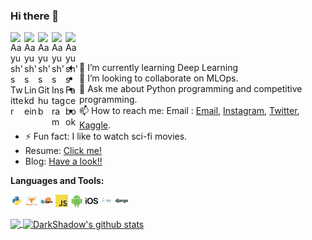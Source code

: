 ### Hi there 👋

<a href="https://twitter.com/darkshadow9799">
  <img align="left" alt="Aayush's Twitter" width="22px" src="https://cdn.jsdelivr.net/npm/simple-icons@v3/icons/twitter.svg" />
</a>
<a href="https://linkedin.com/in/aayush-jain-88a674148">
  <img align="left" alt="Aayush's Linkdein" width="22px" src="https://cdn.jsdelivr.net/npm/simple-icons@v3/icons/linkedin.svg" />
</a>
<a href="https://github.com/darkshadow9799">
  <img align="left" alt="Aayush's Github" width="22px" src="https://cdn.jsdelivr.net/npm/simple-icons@v3/icons/github.svg" />
</a>
<a href="https://instagram.com/mr_aayush_jain/">
  <img align="left" alt="Aayush's Instagram" width="22px" src="https://cdn.jsdelivr.net/npm/simple-icons@v3/icons/instagram.svg" />
</a>
<a href="https://www.facebook.com/aayush.jain.9843/">
  <img align="left" alt="Aayush's Facebook" width="22px" src="https://cdn.jsdelivr.net/npm/simple-icons@v3/icons/facebook.svg" />
</a>

<br/>
<br/>


- 🌱 I’m currently learning Deep Learning
- 👯 I’m looking to collaborate on MLOps.
- 💬 Ask me about Python programming and competitive programming.
- 📫 How to reach me: Email : <a href="mailto: jainaayush99.aj@gmail.com">Email</a>, <a href="https://www.instagram.com/mr_aayush_jain/">Instagram</a>, <a href="https://twitter.com/Darkshadow9799">Twitter</a>, <a href="https://www.kaggle.com/aayushjain9799/">Kaggle</a>.
- ⚡ Fun fact: I like to watch sci-fi movies.
- Resume: <a href="https://drive.google.com/file/d/1KfdoWi96P6AU4i6zTERkRgMb__UlSLL3/view?usp=sharing">Click me!</a>
- Blog: <a href="https://jainaayush.medium.com">Have a look!!</a>


**Languages and Tools:**  

<code><img height="20" src="https://raw.githubusercontent.com/github/explore/80688e429a7d4ef2fca1e82350fe8e3517d3494d/topics/python/python.png"></code>
<code><img height="20" src="https://raw.githubusercontent.com/github/explore/80688e429a7d4ef2fca1e82350fe8e3517d3494d/topics/tensorflow/tensorflow.png"></code>
<code><img height="20" src="https://raw.githubusercontent.com/github/explore/80688e429a7d4ef2fca1e82350fe8e3517d3494d/topics/scikit-learn/scikit-learn.png"></code>
<code><img height="20" src="https://raw.githubusercontent.com/github/explore/80688e429a7d4ef2fca1e82350fe8e3517d3494d/topics/javascript/javascript.png"></code>
<code><img height="20" src="https://raw.githubusercontent.com/github/explore/80688e429a7d4ef2fca1e82350fe8e3517d3494d/topics/android/android.png"></code>
<code><img height="20" src="https://raw.githubusercontent.com/github/explore/80688e429a7d4ef2fca1e82350fe8e3517d3494d/topics/ios/ios.png"></code>
<code><img height="20" src="https://raw.githubusercontent.com/github/explore/80688e429a7d4ef2fca1e82350fe8e3517d3494d/topics/java/java.png"></code>
<code><img height="20" src="https://raw.githubusercontent.com/github/explore/80688e429a7d4ef2fca1e82350fe8e3517d3494d/topics/django/django.png"></code>    

<a href="https://github.com/darkshadow9799">
  <img align="center" src="https://github-readme-stats.vercel.app/api/top-langs/?username=darkshadow9799&theme=dark&hide_langs_below=1" />
</a>
<a href="https://github.com/darkshadow9799">
 <img align="center" src="https://github-readme-stats.vercel.app/api?username=darkshadow9799&show_icons=true&theme=dracula&line_height=27" alt="DarkShadow's github stats"/>
</a>
